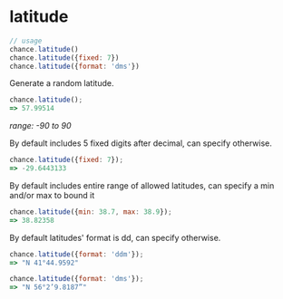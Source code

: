# latitude

```js
// usage
chance.latitude()
chance.latitude({fixed: 7})
chance.latitude({format: 'dms'})
```

Generate a random latitude.

```js
chance.latitude();
=> 57.99514
```

_range: -90 to 90_

By default includes 5 fixed digits after decimal, can specify otherwise.

```js
chance.latitude({fixed: 7});
=> -29.6443133
```

By default includes entire range of allowed latitudes, can specify a min and/or max to bound it

```js
chance.latitude({min: 38.7, max: 38.9});
=> 38.82358
```

By default latitudes' format is dd, can specify otherwise.

```js
chance.latitude({format: 'ddm'});
=> "N 41°44.9592"
```

```js
chance.latitude({format: 'dms'});
=> "N 56°2’9.8187”"
```
